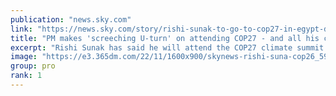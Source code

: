 ```yaml
---
publication: "news.sky.com"
link: "https://news.sky.com/story/rishi-sunak-to-go-to-cop27-in-egypt-despite-earlier-saying-he-couldnt-go-12736272"
title: "PM makes 'screeching U-turn' on attending COP27 - and all his campaign pledges are under review"
excerpt: "Rishi Sunak has said he will attend the COP27 climate summit in Egypt, in what has been branded a 'screeching U-turn'. Then hours later Downing Street admitted all his campaign pledges made in the summer are under review."
image: "https://e3.365dm.com/22/11/1600x900/skynews-rishi-suna-cop26_5951781.jpg?20221102100806"
group: pro
rank: 1
---
```

